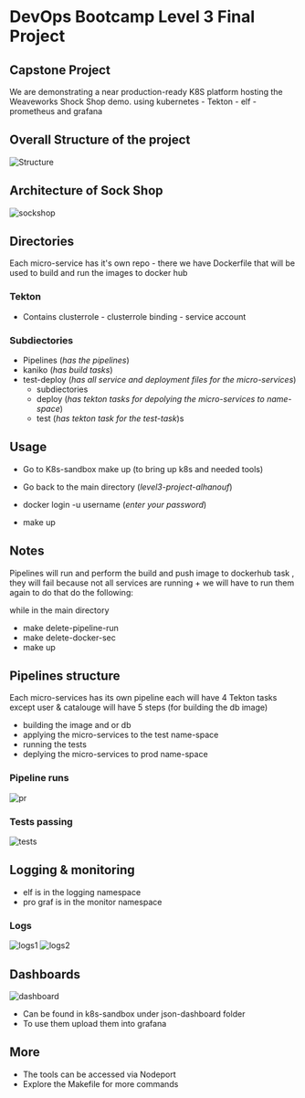 # DevOps Bootcamp Level 3 Final Project

## Capstone Project

We are demonstrating a near production-ready K8S platform hosting the Weaveworks Shock Shop demo. using kubernetes - Tekton - elf - prometheus and grafana

## Overall Structure of the project
![Structure](documents/assets/piplines_with_logo.png)

## Architecture of Sock Shop
![sockshop](documents/assets/Architecture.png)

## Directories 
Each micro-service has it's own repo - there we have Dockerfile that will be used to build and run the images to docker hub

### Tekton 
- Contains clusterrole - clusterrole binding - service account

### Subdiectories
- Pipelines (*has the pipelines*)
- kaniko (*has build tasks*)
- test-deploy (*has all service and deployment files for the micro-services*)
	- subdiectories
	- deploy (*has tekton tasks for depolying the micro-services to name-space*)
	- test (*has tekton task for the test-task*)s
## Usage
- Go to K8s-sandbox make up (to bring up k8s and needed tools)

- Go back to the main directory (*level3-project-alhanouf*)
- docker login -u username (*enter your password*)
- make up

## Notes
Pipelines will run and perform the build and push image to dockerhub task , they will fail because not all services are running + we will have to run them again to do that do the following:

while in the main directory 
- make delete-pipeline-run 
- make delete-docker-sec
- make up 

## Pipelines structure 

Each micro-services has its own pipeline each will have 4 Tekton tasks except user & catalouge will have 5 steps (for building the db image)
- building the image and or db
- applying the micro-services to the test name-space 
- running the tests
- deplying the micro-services to prod name-space

### Pipeline runs 
![pr](documents/assets/pipelines_succ_run.png)

### Tests passing
![tests](documents/assets/running_tests.png)

## Logging & monitoring 
- elf is in the logging namespace
- pro graf is in the monitor namespace 

### Logs 
![logs1](documents/assets/logs1.png)
![logs2](documents/assets/logs2.png)

## Dashboards
![dashboard](documents/assets/resources-dashboard.png)
- Can be found in k8s-sandbox under json-dashboard folder
- To use them upload them into grafana


## More
 
- The tools can be accessed via Nodeport
- Explore the Makefile for more commands 

